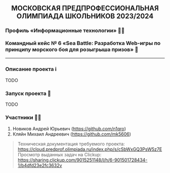 ## <p align=center>МОСКОВСКАЯ ПРЕДПРОФЕССИОНАЛЬНАЯ ОЛИМПИАДА ШКОЛЬНИКОВ 2023/2024</p>


### Профиль «Информационные технологии» 🐱‍💻<br><br> Командный кейс № 6 «Sea Battle: Разработка Web-игры по принципу морского боя для розыгрыша призов» 🚢
---

### Описание проекта ℹ
TODO

### Запуск проекта 🚀
TODO

### Участники 👨‍💻
1. Новиков Андрей Юрьевич (https://github.com/n1qro)
2. Кляйн Михаил Андреевич (https://github.com/mk5606)

> Техническая документация требуемого проекта: https://cloud.predprof.olimpiada.ru/index.php/s/cSbWxGQ3PsW5z7E
> Просмотр выданных задач на Clickup: https://sharing.clickup.com/9015251148/l/h/6-901501728434-1/b4dfd23e2fc3632v
